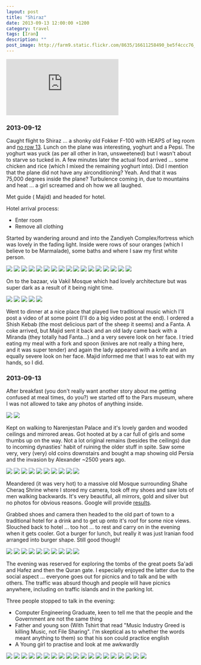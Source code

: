```yaml
---
layout: post
title: "Shiraz"
date: 2013-09-13 12:00:00 +1200
category: travel
tags: [Iran]
description: ""
post_image: http://farm9.static.flickr.com/8635/16611258490_be5f4ccc76_o.jpg
---
```

<div class="google-maps">  
<iframe src="https://www.google.com/maps/d/embed?mid=zLNzl8v_LJ0w.kyOY85pQozH8" frameborder="0" style="border:0"></iframe>  
</div>


### 2013-09-12

Caught flight to Shiraz ... a shonky old Fokker F-100 with HEAPS of leg
room and [no row 13](http://i.imgur.com/BksnMPW.jpg). Lunch on the plane
was interesting, yoghurt and a Pepsi. The yoghurt was yuck (as per all
other in Iran, unsweetened) but I wasn't about to starve so tucked in. A
few minutes later the actual food arrived ... some chicken and rice
(which I mixed the remaining yoghurt into). Did I mention that the plane
did not have any airconditioning? Yeah. And that it was 75,000 degrees
inside the plane? Turbulence coming in, due to mountains and heat ... a
girl screamed and oh how we all laughed.

Met guide ( Majid) and headed for hotel.

Hotel arrival process:

-   Enter room
-   Remove all clothing

Started by wandering around and into the Zandiyeh Complex/fortress which
was lovely in the fading light. Inside were rows of sour oranges (which
I believe to be Marmalade), some baths and where I saw my first white
person.

[![](http://farm8.static.flickr.com/7322/9962489256_b74222a2f5_c.jpg)](http://farm8.static.flickr.com/7322/9962489256_035d475a75_o.jpg)
[![](http://farm6.static.flickr.com/5534/9962491036_0e7454b99c_c.jpg)](http://farm6.static.flickr.com/5534/9962491036_f618ff1e79_o.jpg)
[![](http://farm4.static.flickr.com/3774/9962464534_7d4279f76f_c.jpg)](http://farm4.static.flickr.com/3774/9962464534_d3065c8331_o.jpg)
[![](http://farm8.static.flickr.com/7336/9962559123_53196c36ba_c.jpg)](http://farm8.static.flickr.com/7336/9962559123_d2fe9dc7ae_o.jpg)
[![](http://farm8.static.flickr.com/7406/9962436925_a833472d10_c.jpg)](http://farm8.static.flickr.com/7406/9962436925_30d209e808_o.jpg)
[![](http://farm4.static.flickr.com/3735/9962469494_65b4e26912_c.jpg)](http://farm4.static.flickr.com/3735/9962469494_bc54427b96_o.jpg)
[![](http://farm8.static.flickr.com/7310/9962470684_ab63e38cd3_c.jpg)](http://farm8.static.flickr.com/7310/9962470684_210b655740_o.jpg)
[![](http://farm8.static.flickr.com/7404/9962500206_e48371a221_c.jpg)](http://farm8.static.flickr.com/7404/9962500206_3138701f86_o.jpg)
[![](http://farm8.static.flickr.com/7415/9962443005_432f4f204f_c.jpg)](http://farm8.static.flickr.com/7415/9962443005_02705fab2f_o.jpg)
[![](http://farm4.static.flickr.com/3750/9962475424_9cf9bd9e62_c.jpg)](http://farm4.static.flickr.com/3750/9962475424_60eb9f80c2_o.jpg)
[![](http://farm3.static.flickr.com/2838/9962506476_9275c04c8f_c.jpg)](http://farm3.static.flickr.com/2838/9962506476_2e6c848dd5_o.jpg)
[![](http://farm4.static.flickr.com/3755/9962507736_f19ed14814_c.jpg)](http://farm4.static.flickr.com/3755/9962507736_3b867ddc2c_o.jpg)
[![](http://farm6.static.flickr.com/5549/9962480244_4d57502002_c.jpg)](http://farm6.static.flickr.com/5549/9962480244_b41dab3606_o.jpg)
[![](http://farm4.static.flickr.com/3759/9962481264_6b20e379fd_c.jpg)](http://farm4.static.flickr.com/3759/9962481264_cbf16d2360_o.jpg)
[![](http://farm8.static.flickr.com/7293/9962451755_ea338a27b7_c.jpg)](http://farm8.static.flickr.com/7293/9962451755_ab7b68a1cd_o.jpg)
[![](http://farm4.static.flickr.com/3756/9962576693_93ccc4aaa9_c.jpg)](http://farm4.static.flickr.com/3756/9962576693_0a9d3d1977_o.jpg)
[![](http://farm8.static.flickr.com/7429/9962484984_b60dc77de3_c.jpg)](http://farm8.static.flickr.com/7429/9962484984_804f77b219_o.jpg)

On to the bazaar, via Vakil Mosque which had lovely architecture but was
super dark as a result of it being night time.

[![](http://farm6.static.flickr.com/5327/9962454925_b7b10d8477_c.jpg)](http://farm6.static.flickr.com/5327/9962454925_e3df1b3b63_o.jpg)
[![](http://farm8.static.flickr.com/7342/9962580443_7688c2af1e_c.jpg)](http://farm8.static.flickr.com/7342/9962580443_62a70f49db_o.jpg)
[![](http://farm8.static.flickr.com/7294/9962489234_24a19bd965_c.jpg)](http://farm8.static.flickr.com/7294/9962489234_ec26a2830f_o.jpg)
[![](http://farm8.static.flickr.com/7382/9962520156_7f7c0e2d04_c.jpg)](http://farm8.static.flickr.com/7382/9962520156_da3dd8693c_o.jpg)
[![](http://farm6.static.flickr.com/5540/9962616806_d2c56a27a9_c.jpg)](http://farm6.static.flickr.com/5540/9962616806_e119fca66d_o.jpg)

Went to dinner at a nice place that played live traditional music which
I'll post a video of at some point (I'll do a big video post at the
end). I ordered a Shish Kebab (the most delicious part of the sheep it
seems) and a Fanta. A coke arrived, but Majid sent it back and an old
lady came back with a Miranda (they totally had Fanta...) and a very
severe look on her face. I tried eating my meal with a fork and spoon
(knives are not really a thing here, and it was super tender) and again
the lady appeared with a knife and an equally severe look on her face.
Majid informed me that I was to eat with my hands, so I did.

### 2013-09-13

After breakfast (you don't really want another story about me getting
confused at meal times, do you?) we started off to the Pars museum,
where I was not allowed to take any photos of anything inside.

[![](http://farm8.static.flickr.com/7381/9962560135_355ccd2931_c.jpg)](http://farm8.static.flickr.com/7381/9962560135_37c1aeeee0_o.jpg)
[![](http://farm3.static.flickr.com/2853/9962620266_bc8c03547c_c.jpg)](http://farm3.static.flickr.com/2853/9962620266_5d61cea5e4_o.jpg)

Kept on walking to Narenjestan Palace and it's lovely garden and wooded
ceilings and mirrored areas. Got hooted at by a car full of girls and
some thumbs up on the way. Not a lot original remains (besides the
ceilings) due to incoming dynasties' habit of ruining the older stuff in
spite. Saw some very, very (very) old coins downstairs and bought a map
showing old Persia and the invasion by Alexander \~2500 years ago.

[![](http://farm4.static.flickr.com/3794/9962590824_b0b09d5bfe_c.jpg)](http://farm4.static.flickr.com/3794/9962590824_e8823458ae_o.jpg)
[![](http://farm8.static.flickr.com/7321/9962564415_8beb40a4e7_c.jpg)](http://farm8.static.flickr.com/7321/9962564415_19064a0440_o.jpg)
[![](http://farm6.static.flickr.com/5492/9962566425_9069b42afd_c.jpg)](http://farm6.static.flickr.com/5492/9962566425_60a028ca65_o.jpg)
[![](http://farm8.static.flickr.com/7434/9962596204_b7b6212077_c.jpg)](http://farm8.static.flickr.com/7434/9962596204_3be006a65b_o.jpg)
[![](http://farm3.static.flickr.com/2866/9962570525_effebfb0d6_c.jpg)](http://farm3.static.flickr.com/2866/9962570525_77676a360c_o.jpg)
[![](http://farm6.static.flickr.com/5327/9962600504_7ec2056fb3_c.jpg)](http://farm6.static.flickr.com/5327/9962600504_8b9ce37a2d_o.jpg)
[![](http://farm6.static.flickr.com/5510/9962603184_97383b9d0c_c.jpg)](http://farm6.static.flickr.com/5510/9962603184_d1f27d7b72_o.jpg)
[![](http://farm4.static.flickr.com/3668/9962577905_d68ca119bd_c.jpg)](http://farm4.static.flickr.com/3668/9962577905_4fd57a9ef4_o.jpg)
[![](http://farm8.static.flickr.com/7400/9962607284_ec854a153f_c.jpg)](http://farm8.static.flickr.com/7400/9962607284_8749f50923_o.jpg)
[![](http://farm8.static.flickr.com/7297/9962703893_98e9854e74_c.jpg)](http://farm8.static.flickr.com/7297/9962703893_c4f28151df_o.jpg)

Meandered (it was very hot) to a massive old Mosque surrounding Shahe
Cheraq Shrine where I stored my camera, took off my shoes and saw lots
of men walking backwards. It's very beautiful, all mirrors, gold and
silver but no photos for obvious reasons. Google will provide
[results](http://en.wikipedia.org/wiki/Shah_Cheragh).

Grabbed shoes and camera then headed to the old part of town to a
traditional hotel for a drink and to get up onto it's roof for some nice
views. Slouched back to hotel ... too hot ... to rest and carry on in
the evening when it gets cooler. Got a burger for lunch, but really it
was just Iranian food arranged into burger shape. Still good though!

[![](http://farm3.static.flickr.com/2834/9962610694_d6aca6c2c4_c.jpg)](http://farm3.static.flickr.com/2834/9962610694_609e38736e_o.jpg)
[![](http://farm4.static.flickr.com/3761/9962705913_9b4e515130_c.jpg)](http://farm4.static.flickr.com/3761/9962705913_e41077ba76_o.jpg)
[![](http://farm3.static.flickr.com/2865/9962643796_e8ef665cd0_c.jpg)](http://farm3.static.flickr.com/2865/9962643796_5e1ac26fc6_o.jpg)
[![](http://farm8.static.flickr.com/7345/9962644926_2ca934294b_c.jpg)](http://farm8.static.flickr.com/7345/9962644926_060d38c605_o.jpg)
[![](http://farm4.static.flickr.com/3736/9962587815_67096ef766_c.jpg)](http://farm4.static.flickr.com/3736/9962587815_b762f9873d_o.jpg)
[![](http://farm3.static.flickr.com/2864/9962589425_597122b971_c.jpg)](http://farm3.static.flickr.com/2864/9962589425_25c1e6a645_o.jpg)
[![](http://farm6.static.flickr.com/5542/9963141015_43922ffaf8_c.jpg)](http://farm6.static.flickr.com/5542/9963141015_543a5d60cb_o.jpg)
[![](http://farm8.static.flickr.com/7314/9963142135_a7148b5abf_c.jpg)](http://farm8.static.flickr.com/7314/9963142135_4eedcbbe75_o.jpg)
[![](http://farm3.static.flickr.com/2869/9963142995_3bee848922_c.jpg)](http://farm3.static.flickr.com/2869/9963142995_885666786d_o.jpg)
[![](http://farm6.static.flickr.com/5457/9963205696_221939c619_c.jpg)](http://farm6.static.flickr.com/5457/9963205696_eef696b2a0_o.jpg)

The evening was reserved for exploring the tombs of the great poets
Sa'adi and Hafez and then the Quran gate. I especially enjoyed the
latter due to the social aspect ... everyone goes out for picnics and to
talk and be with others. The traffic was absurd though and people will
have picnics anywhere, including on traffic islands and in the parking
lot.

Three people stopped to talk in the evening:

-   Computer Engineering Graduate, keen to tell me that the people and
    the Government are not the same thing
-   Father and young son (With Tshirt that read "Music Industry Greed is
    killing Music, not File Sharing". I'm skeptical as to whether the
    words meant anything to them) so that his son could practice english
-   A Young girl to practise and look at me awkwardly

[![](http://farm3.static.flickr.com/2815/9963145435_124790c1c0_c.jpg)](http://farm3.static.flickr.com/2815/9963145435_f4c4176842_o.jpg)
[![](http://farm3.static.flickr.com/2868/9963147475_752eb4beb4_c.jpg)](http://farm3.static.flickr.com/2868/9963147475_c632e7b4d0_o.jpg)
[![](http://farm6.static.flickr.com/5515/9963149215_5790c8b325_c.jpg)](http://farm6.static.flickr.com/5515/9963149215_ee3096666e_o.jpg)
[![](http://farm8.static.flickr.com/7326/9963742224_777d11bfe8_c.jpg)](http://farm8.static.flickr.com/7326/9963742224_79951bb3e4_o.jpg)
[![](http://farm8.static.flickr.com/7424/9963840173_890f62f779_c.jpg)](http://farm8.static.flickr.com/7424/9963840173_ebe116bb42_o.jpg)
[![](http://farm4.static.flickr.com/3792/9963717245_a2504a789e_c.jpg)](http://farm4.static.flickr.com/3792/9963717245_1fef3a4d1f_o.jpg)
[![](http://farm3.static.flickr.com/2893/9963842593_85c83a21d1_c.jpg)](http://farm3.static.flickr.com/2893/9963842593_3b50a3a9c3_o.jpg)
[![](http://farm3.static.flickr.com/2818/9963720345_c423ae2010_c.jpg)](http://farm3.static.flickr.com/2818/9963720345_e7944c6060_o.jpg)
[![](http://farm6.static.flickr.com/5469/9963749414_a50268043c_c.jpg)](http://farm6.static.flickr.com/5469/9963749414_616cc1fb72_o.jpg)
[![](http://farm6.static.flickr.com/5456/9963847563_27f4d2abcd_c.jpg)](http://farm6.static.flickr.com/5456/9963847563_896edfb22e_o.jpg)
[![](http://farm3.static.flickr.com/2845/9963725085_cb42de9cc9_c.jpg)](http://farm3.static.flickr.com/2845/9963725085_0f082e75b9_o.jpg)
[![](http://farm6.static.flickr.com/5544/9963850133_3f5202953e_c.jpg)](http://farm6.static.flickr.com/5544/9963850133_ce07f95ca2_o.jpg)
[![](http://farm4.static.flickr.com/3678/9963755334_8928d41be5_c.jpg)](http://farm4.static.flickr.com/3678/9963755334_ec88c01c10_o.jpg)
[![](http://farm6.static.flickr.com/5548/9963852663_4e51b707be_c.jpg)](http://farm6.static.flickr.com/5548/9963852663_80ec3076f5_o.jpg)
[![](http://farm6.static.flickr.com/5519/9963732445_ec27fd67f1_c.jpg)](http://farm6.static.flickr.com/5519/9963732445_f1fde557ec_o.jpg)
[![](http://farm6.static.flickr.com/5322/9963857823_63daeaf539_c.jpg)](http://farm6.static.flickr.com/5322/9963857823_b538ec85c1_o.jpg)
[![](http://farm6.static.flickr.com/5463/9963799156_5840c0ac57_c.jpg)](http://farm6.static.flickr.com/5463/9963799156_9a8ed6ab6d_o.jpg)
[![](http://farm4.static.flickr.com/3739/9963800576_09904e095f_c.jpg)](http://farm4.static.flickr.com/3739/9963800576_2027b2dfbb_o.jpg)
[![](http://farm6.static.flickr.com/5464/9963861203_476d2d013a_c.jpg)](http://farm6.static.flickr.com/5464/9963861203_52dc183b6f_o.jpg)
